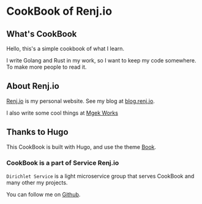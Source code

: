 # CookBook of Renj.io


## What's CookBook

Hello, this's a simple cookbook of what I learn.

I write Golang and Rust in my work, so I want to keep my code somewhere.
To make more people to read it. 

## About Renj.io

[Renj.io](http://renj.io) is my personal website.
See my blog at [blog.renj.io](https://blog.renj.io).

I also write some cool things at [Mgek Works](http://mgek.cc)



## Thanks to Hugo

This CookBook is built with Hugo, and use the theme [Book](https://themes.gohugo.io/themes/hugo-book/).


###  CookBook is a part of **Service Renj.io**
`Dirichlet Service` is a light microservice group that serves CookBook and many other my projects.

You can follow me on [Github](https://github.com/landers1037).
